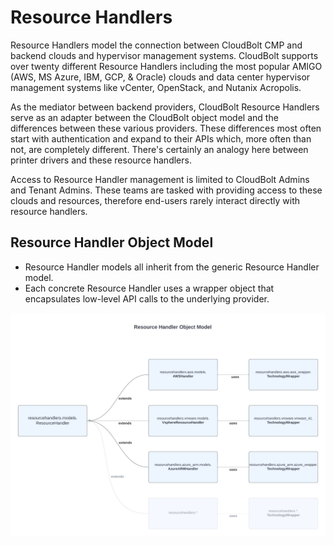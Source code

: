 # Resource Handlers

Resource Handlers model the connection between CloudBolt CMP and backend clouds and hypervisor management systems. CloudBolt supports over twenty different Resource Handlers including the most popular AMIGO (AWS, MS Azure, IBM, GCP, & Oracle) clouds and data center hypervisor management systems like vCenter, OpenStack, and Nutanix Acropolis.

As the mediator between backend providers, CloudBolt Resource Handlers serve as an adapter between the CloudBolt object model and the differences between these various providers. These differences most often start with authentication and expand to their APIs which, more often than not, are completely different. There's certainly an analogy here between printer drivers and these resource handlers.

Access to Resource Handler management is limited to CloudBolt Admins and Tenant Admins. These teams are tasked with providing access to these clouds and resources, therefore end-users rarely interact directly with resource handlers.


## Resource Handler Object Model

* Resource Handler models all inherit from the generic Resource Handler model. 
* Each concrete Resource Handler uses a wrapper object that encapsulates low-level API calls to the underlying provider.

![ResourceHandler object model](../assets/ResourceHandlers%20Object%20Model.png)

